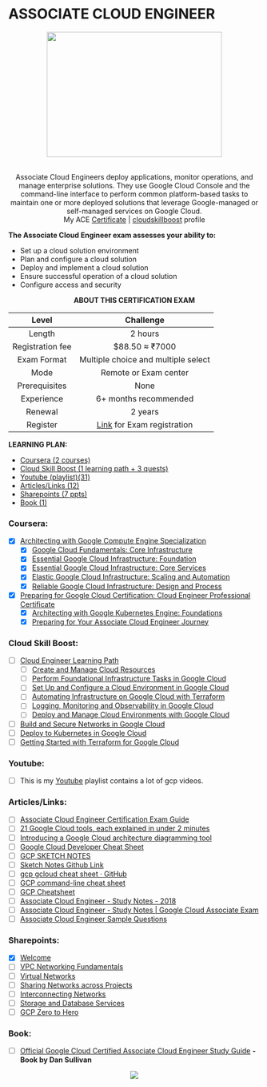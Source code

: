 # ASSOCIATE CLOUD ENGINEER

<div align="center">
<a href="https://cloud.google.com/certification/cloud-engineer">
  <img src="https://user-images.githubusercontent.com/59575502/188862824-ad02f701-d305-4011-a2a3-9f6163535371.png" height="250px" width="350px align="center">
</a>
</div>

<br /> 
<p align="center">
Associate Cloud Engineers deploy applications, monitor operations, and manage enterprise solutions. They use Google Cloud Console and the command-line interface to perform common platform-based tasks to maintain one or more deployed solutions that leverage Google-managed or self-managed services on Google Cloud.
<br />  
My ACE <a href = "https://user-images.githubusercontent.com/59575502/188865241-4c93948c-6436-4c1a-84fa-1bf0792bef82.gif">Certificate</a> | <a href = "https://www.cloudskillsboost.google/public_profiles/096e04ea-cbfa-4dc2-8da6-ac9b2ded8ee2">cloudskillboost</a> profile
</p>

**The Associate Cloud Engineer exam assesses your ability to:**

- Set up a cloud solution environment
- Plan and configure a cloud solution
- Deploy and implement a cloud solution
- Ensure successful operation of a cloud solution
- Configure access and security

<div align="center">

**ABOUT THIS CERTIFICATION EXAM**

| Level | Challenge |
| :---: | :---: |
|Length|			2 hours|
|Registration fee     	|	$88.50 ≈ ₹7000|
|Exam Format		| 	Multiple choice and multiple select|
|Mode			| 	Remote or Exam center|
|Prerequisites		| 	None|
|Experience		| 	6+ months recommended|
|Renewal		|	2 years|
|Register		|	[Link](https://www.webassessor.com/googlecloud/) for Exam registration|

</div>

**LEARNING PLAN:**

- [Coursera (2 courses)](#Coursera)
- [Cloud Skill Boost (1 learning path + 3 quests)](#CloudSkillBoost)
- [Youtube (playlist)(31)](#Youtube)
- [Articles/Links (12)](#Articles/Links)
- [Sharepoints (7 ppts)](#Sharepoints)
- [Book (1)](#Book)

<a name="Coursera"></a>
### **Coursera:**
* [x] [Architecting with Google Compute Engine Specialization](https://www.coursera.org/specializations/gcp-architecture)
  * [x] [Google Cloud Fundamentals: Core Infrastructure](https://www.coursera.org/learn/gcp-fundamentals?specialization=gcp-architecture)
  * [x] [Essential Google Cloud Infrastructure: Foundation](https://www.coursera.org/learn/gcp-infrastructure-foundation?specialization=gcp-architecture)
  * [x] [Essential Google Cloud Infrastructure: Core Services](https://www.coursera.org/learn/gcp-infrastructure-core-services?specialization=gcp-architecture)
  * [x] [Elastic Google Cloud Infrastructure: Scaling and Automation](https://www.coursera.org/learn/gcp-infrastructure-scaling-automation?specialization=gcp-architecture)
  * [x] [Reliable Google Cloud Infrastructure: Design and Process](https://www.coursera.org/learn/cloud-infrastructure-design-process?specialization=gcp-architecture)
* [x] [Preparing for Google Cloud Certification: Cloud Engineer Professional Certificate](https://www.coursera.org/professional-certificates/cloud-engineering-gcp)
  * [x] [Architecting with Google Kubernetes Engine: Foundations](https://www.coursera.org/learn/foundations-google-kubernetes-engine-gke?specialization=cloud-engineering-gcp)
  * [x] [Preparing for Your Associate Cloud Engineer Journey](https://www.coursera.org/learn/preparing-cloud-associate-cloud-engineer-exam?specialization=cloud-engineering-gcp)
                  
<a name="CloudSkillBoost"></a>
### **Cloud Skill Boost:**
* [ ] [Cloud Engineer Learning Path](https://www.cloudskillsboost.google/paths/11)
  * [ ] [Create and Manage Cloud Resources](https://www.cloudskillsboost.google/quests/120)
  * [ ] [Perform Foundational Infrastructure Tasks in Google Cloud](https://www.cloudskillsboost.google/quests/118)
  * [ ] [Set Up and Configure a Cloud Environment in Google Cloud](https://www.cloudskillsboost.google/quests/119)
  * [ ] [Automating Infrastructure on Google Cloud with Terraform](https://www.cloudskillsboost.google/quests/159)
  * [ ] [Logging, Monitoring and Observability in Google Cloud](https://www.cloudskillsboost.google/course_templates/99)
  * [ ] [Deploy and Manage Cloud Environments with Google Cloud](https://www.cloudskillsboost.google/quests/121)
* [ ] [Build and Secure Networks in Google Cloud](https://www.cloudskillsboost.google/quests/128)
* [ ] [Deploy to Kubernetes in Google Cloud](https://www.cloudskillsboost.google/quests/116)
* [ ] [Getting Started with Terraform for Google Cloud](https://www.cloudskillsboost.google/course_templates/443)
                         
<a name="Youtube"></a>
### **Youtube:**
* [ ] This is my [Youtube](https://www.youtube.com/playlist?list=PLzG1TFYtKG9cRgMw_88Nuy28c7Pe1JOH6) playlist contains a lot of gcp videos.                 

<a name="Articles/Links"></a>
### **Articles/Links:**
* [ ] [Associate Cloud Engineer Certification Exam Guide](https://github.com/thesaravanakumar/Google-Cloud-Associate-Cloud-Engineer/blob/main/Exam%20Guide/Exam%20Guide%20(content).md)
* [ ] [21 Google Cloud tools, each explained in under 2 minutes](https://cloud.google.com/blog/topics/inside-google-cloud/21-google-cloud-tools-each-explained-under-2-minutes)
* [ ] [Introducing a Google Cloud architecture diagramming tool](https://cloud.google.com/blog/topics/developers-practitioners/introducing-google-cloud-architecture-diagramming-tool)
* [ ] [Google Cloud Developer Cheat Sheet](https://googlecloudcheatsheet.withgoogle.com/)
* [ ] [GCP SKETCH NOTES](https://thecloudgirl.dev/sketchnote.html)
* [ ] [Sketch Notes Github Link](https://github.com/priyankavergadia/GCPSketchnote)
* [ ] [gcp gcloud cheat sheet · GitHub](https://gist.github.com/pydevops/cffbd3c694d599c6ca18342d3625af97)
* [ ] [GCP command-line cheat sheet](https://itnext.io/gcp-command-line-cheatsheet-5e4434ca2c84#d8b9)
* [ ] [GCP Cheatsheet](https://cheatsheet.dennyzhang.com/cheatsheet-gcp-a4)
* [ ] [Associate Cloud Engineer - Study Notes - 2018](https://docs.google.com/document/d/1u6pXBiGMYj7ZLBN21x6jap11rG6gWk7n210hNnUzrkI/edit#heading=h.kdrg27iwji0o)
* [ ] [Associate Cloud Engineer - Study Notes | Google Cloud Associate Exam](https://www.cloudadvocate.net/p/associate-cloud-engineer-study-notes.html)
* [ ] [Associate Cloud Engineer Sample Questions](https://docs.google.com/forms/d/e/1FAIpQLSfexWKtXT2OSFJ-obA4iT3GmzgiOCGvjrT9OfxilWC1yPtmfQ/viewform)

<a name="Sharepoints"></a>
### **Sharepoints:**
* [x] [Welcome](https://github.com/thesaravanakumar/Google-Cloud-Associate-Cloud-Engineer/blob/main/Sharepoints/0-Welcome.pdf)
* [ ] [VPC Networking Fundamentals](https://github.com/thesaravanakumar/Google-Cloud-Associate-Cloud-Engineer/blob/main/Sharepoints/1-VPC%20Networking%20Fundamentals.pdf)
* [ ] [Virtual Networks](https://github.com/thesaravanakumar/Google-Cloud-Associate-Cloud-Engineer/blob/main/Sharepoints/2-Virtual%20Networks.pdf)
* [ ] [Sharing Networks across Projects](https://github.com/thesaravanakumar/Google-Cloud-Associate-Cloud-Engineer/blob/main/Sharepoints/3-Sharing%20Networks%20across%20Projects.pdf)
* [ ] [Interconnecting Networks](https://github.com/thesaravanakumar/Google-Cloud-Associate-Cloud-Engineer/blob/main/Sharepoints/4-Interconnecting%20Networks.pdf)
* [ ] [Storage and Database Services](https://github.com/thesaravanakumar/Google-Cloud-Associate-Cloud-Engineer/blob/main/Sharepoints/5-Storage%20and%20Database%20Services.pdf)
* [ ] [GCP Zero to Hero](https://github.com/thesaravanakumar/Google-Cloud-Associate-Cloud-Engineer/blob/main/Sharepoints/GCP%20Zero%20to%20Hero.pdf)

<a name="Book"></a>
### **Book:**
* [ ] [Official Google Cloud Certified Associate Cloud Engineer Study Guide](https://www.amazon.in/Official-Google-Certified-Associate-Engineer/dp/1119564417) **- Book by Dan Sullivan**

<div align="center">
<a href="https://cloud.google.com/training/cloud-infrastructure/#cloud-engineer-learning-path">
  <img src="https://user-images.githubusercontent.com/59575502/188867248-b4ebef03-049d-4e0e-8641-d389a1b7c479.png"  align="center">
</a>
</div>
